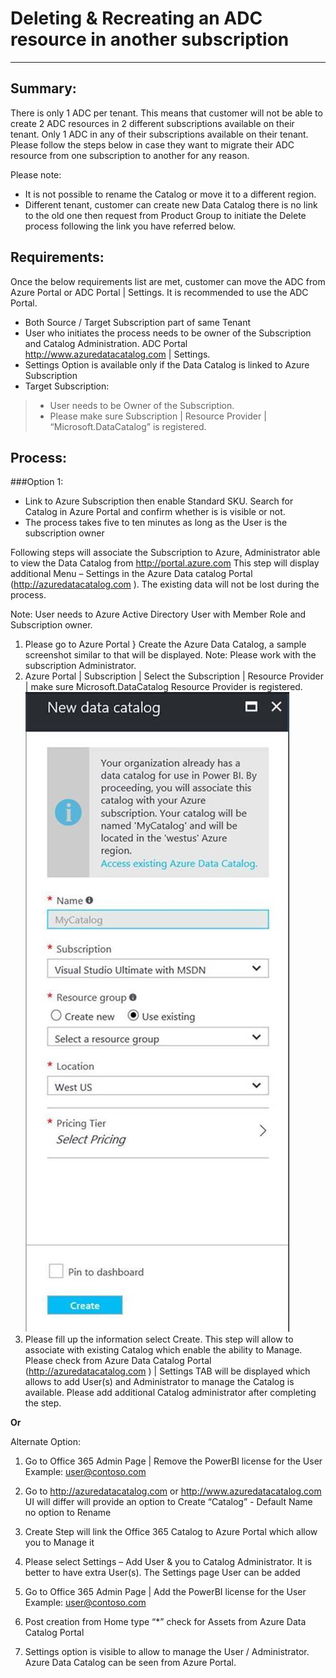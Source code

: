 # Deleting & Recreating an ADC resource in another subscription
---
## Summary:
There is only 1 ADC per tenant. This means that customer will not be able to create 2 ADC resources in 2 different subscriptions available on their tenant. Only 1 ADC in any of their subscriptions available on their tenant. Please follow the steps below in case they want to migrate their ADC resource from one subscription to another for any reason.

Please note:
- It is not possible to rename the Catalog or move it to a different region.
- Different tenant, customer can create new Data Catalog there is no link to the old one then request from Product Group to initiate the Delete process following the link you have referred below.

## Requirements:
Once the below requirements list are met, customer can move the ADC from Azure Portal or ADC Portal | Settings. It is recommended to use the ADC Portal.

- Both Source / Target Subscription part of same Tenant
- User who initiates the process needs to be owner of the Subscription and Catalog Administration.   ADC Portal http://www.azuredatacatalog.com | Settings.
- Settings Option is available only if the Data Catalog is linked to Azure Subscription
- Target Subscription:
> - User needs to be Owner of the Subscription.
> - Please make sure Subscription | Resource Provider | “Microsoft.DataCatalog” is registered.

## Process:
###Option 1:
- Link to Azure Subscription then enable Standard SKU. Search for Catalog in Azure Portal and confirm whether is is visible or not.
- The process takes five to ten minutes as long as the User is the subscription owner

Following steps will associate the Subscription to Azure,  Administrator able to view the Data Catalog from http://portal.azure.com    This step will display additional Menu – Settings  in the Azure Data catalog Portal (http://azuredatacatalog.com ). The existing data will not be lost during the process.

Note: User needs to Azure Active Directory User with Member Role and Subscription owner.
1. Please go to Azure Portal } Create the Azure Data Catalog, a sample screenshot similar to that will be displayed. Note: Please work with the  subscription Administrator.
2. Azure Portal | Subscription | Select the Subscription | Resource Provider | make sure Microsoft.DataCatalog Resource Provider is registered.
![New Data Catalog.png](/.attachments/New%20Data%20Catalog-9a8f8e62-fa0f-48e4-90fc-91cfb75d0018.png)
3. Please fill up the information select Create.    This step will allow to associate with existing Catalog which enable the ability to Manage.   Please check from Azure Data Catalog Portal (http://azuredatacatalog.com  ) | Settings TAB will be displayed which allows to add User(s) and Administrator to manage the Catalog is available.    Please add additional Catalog administrator after completing the step.

**Or**

Alternate Option:

1. Go to Office 365 Admin Page | Remove the PowerBI license for the User Example: user@contoso.com

2. Go to http://azuredatacatalog.com or http://www.azuredatacatalog.com UI will differ will provide an option to Create “Catalog”   - Default Name no option to Rename

3. Create Step will link the Office 365 Catalog to Azure Portal which allow you to Manage it

4. Please select Settings – Add User & you to Catalog Administrator.    It is better to have extra User(s).     The Settings page User can be added

5. Go to Office 365 Admin Page | Add the PowerBI license for the User Example: user@contoso.com

6. Post creation from Home type “*” check for Assets from Azure Data Catalog Portal

7. Settings option is visible to allow to manage the User / Administrator.   Azure Data Catalog can be seen from Azure Portal.


